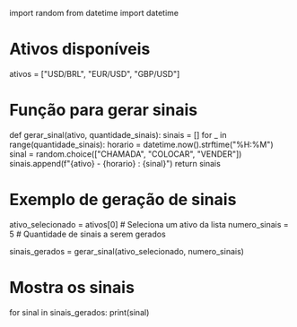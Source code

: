 import random
from datetime import datetime

# Ativos disponíveis
ativos = ["USD/BRL", "EUR/USD", "GBP/USD"]

# Função para gerar sinais
def gerar_sinal(ativo, quantidade_sinais):
    sinais = []
    for _ in range(quantidade_sinais):
        horario = datetime.now().strftime("%H:%M")
        sinal = random.choice(["CHAMADA", "COLOCAR", "VENDER"])
        sinais.append(f"{ativo} - {horario} : {sinal}")
    return sinais

# Exemplo de geração de sinais
ativo_selecionado = ativos[0]  # Seleciona um ativo da lista
numero_sinais = 5  # Quantidade de sinais a serem gerados

sinais_gerados = gerar_sinal(ativo_selecionado, numero_sinais)

# Mostra os sinais
for sinal in sinais_gerados:
    print(sinal)
